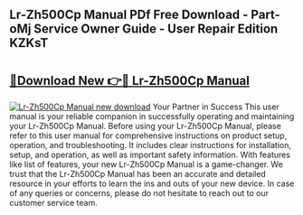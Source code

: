 ## Lr-Zh500Cp Manual PDf Free Download - Part-oMj Service Owner Guide - User Repair Edition KZKsT

# <h2><a href="http://cf27441.oget.top/?id=Lr-Zh500Cp+Manual">🔗Download New 👉🔴 Lr-Zh500Cp Manual</a></h2>

[![Lr-Zh500Cp Manual new download](https://i.imgur.com/5g1atiW.png)](http://cf27441.oget.top/?id=Lr-Zh500Cp+Manual)
Your Partner in Success This user manual is your reliable companion in successfully operating and maintaining your Lr-Zh500Cp Manual. Before using your Lr-Zh500Cp Manual, please refer to this user manual for comprehensive instructions on product setup, operation, and troubleshooting. It includes clear instructions for installation, setup, and operation, as well as important safety information. With features like list of features, your new Lr-Zh500Cp Manual is a game-changer. We trust that the Lr-Zh500Cp Manual has been an accurate and detailed resource in your efforts to learn the ins and outs of your new device. In case of any queries or concerns, please do not hesitate to reach out to our customer service team.

